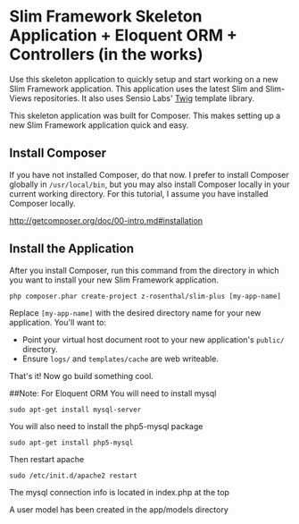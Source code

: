 # Slim Framework Skeleton Application + Eloquent ORM + Controllers (in the works)

Use this skeleton application to quickly setup and start working on a new Slim Framework application. This application uses the latest Slim and Slim-Views repositories. It also uses Sensio Labs' [Twig](http://twig.sensiolabs.org) template library.

This skeleton application was built for Composer. This makes setting up a new Slim Framework application quick and easy.

## Install Composer

If you have not installed Composer, do that now. I prefer to install Composer globally in `/usr/local/bin`, but you may also install Composer locally in your current working directory. For this tutorial, I assume you have installed Composer locally.

<http://getcomposer.org/doc/00-intro.md#installation>

## Install the Application

After you install Composer, run this command from the directory in which you want to install your new Slim Framework application.

    php composer.phar create-project z-rosenthal/slim-plus [my-app-name]

Replace <code>[my-app-name]</code> with the desired directory name for your new application. You'll want to:
* Point your virtual host document root to your new application's `public/` directory.
* Ensure `logs/` and `templates/cache` are web writeable.

That's it! Now go build something cool.

##Note:
For Eloquent ORM
You will need to install mysql

    sudo apt-get install mysql-server

You will also need to install the php5-mysql package

    sudo apt-get install php5-mysql

Then restart apache

    sudo /etc/init.d/apache2 restart

The mysql connection info is located in index.php at the top

A user model has been created in the app/models directory
